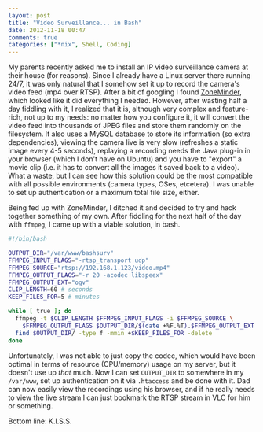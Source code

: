 ```yaml
---
layout: post
title: "Video Surveillance... in Bash"
date: 2012-11-18 00:47
comments: true
categories: ["*nix", Shell, Coding]
---
```


My parents recently asked me to install an IP video surveillance camera at their
house (for reasons). Since I already have a Linux server there running 24/7, it
was only natural that I somehow set it up to record the camera's video feed (mp4
over RTSP). After a bit of googling I found [ZoneMinder][1], which looked like
it did everything I needed. However, after wasting half a day fiddling with it,
I realized that it is, although very complex and feature-rich, not up to my
needs: no matter how you configure it, it will convert the video feed into
thousands of JPEG files and store them randomly on the filesystem. It also uses
a MySQL database to store its information (so extra dependencies), viewing the
camera live is very slow (refreshes a static image every 4-5 seconds), replaying
a recording needs the Java plug-in in your browser (which I don't have on
Ubuntu) and you have to "export" a movie clip (i.e. it has to convert all the
images it saved back to a video). What a waste, but I can see how this solution
could be the most compatible with all possible environments (camera types, OSes,
etcetera). I was unable to set up authentication or a maximum total file size,
either.

Being fed up with ZoneMinder, I ditched it and decided to try and hack together
something of my own. After fiddling for the next half of the day with `ffmpeg`,
I came up with a viable solution, in bash.

``` bash
#!/bin/bash

OUTPUT_DIR="/var/www/bashsurv"
FFMPEG_INPUT_FLAGS="-rtsp_transport udp"
FFMPEG_SOURCE="rtsp://192.168.1.123/video.mp4"
FFMPEG_OUTPUT_FLAGS="-r 20 -acodec libspeex"
FFMPEG_OUTPUT_EXT="ogv"
CLIP_LENGTH=60 # seconds
KEEP_FILES_FOR=5 # minutes

while [ true ]; do
  ffmpeg -t $CLIP_LENGTH $FFMPEG_INPUT_FLAGS -i $FFMPEG_SOURCE \
    $FFMPEG_OUTPUT_FLAGS $OUTPUT_DIR/$(date +%F.%T).$FFMPEG_OUTPUT_EXT
  find $OUTPUT_DIR/ -type f -mmin +$KEEP_FILES_FOR -delete
done
```

Unfortunately, I was not able to just copy the codec, which would have been
optimal in terms of resource (CPU/memory) usage on my server, but it doesn't
use up *that* much. Now I can set `OUTPUT_DIR` to somewhere in my `/var/www`,
set up authentication on it via `.htaccess` and be done with it. Dad can now
easily view the recordings using his browser, and if he really needs to view the
live stream I can just bookmark the RTSP stream in VLC for him or something.

Bottom line: K.I.S.S.

[0]: http://www.tp-link.com/en/products/details/?model=TL-SC3130G
[1]: http://www.zoneminder.com/
